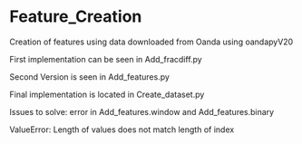 # Feature_Creation
Creation of features using data downloaded from Oanda using oandapyV20

First implementation can be seen in Add_fracdiff.py

Second Version is seen in Add_features.py

Final implementation is located in Create_dataset.py

Issues to solve: error in Add_features.window and Add_features.binary

ValueError: Length of values does not match length of index
